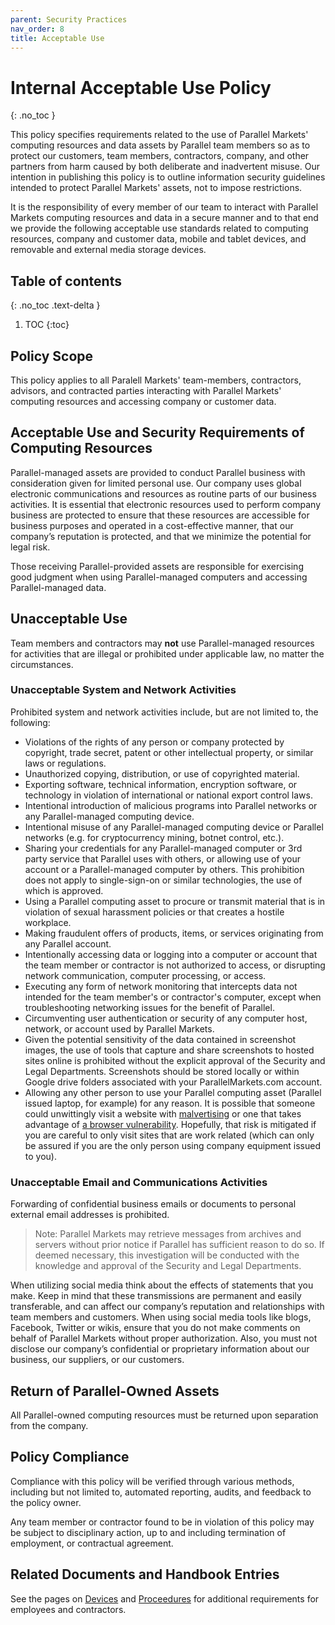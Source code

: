 ```yaml
---
parent: Security Practices
nav_order: 8
title: Acceptable Use
---
```

# Internal Acceptable Use Policy
{: .no_toc }

This policy specifies requirements related to the use of Parallel Markets' computing resources and data assets by Parallel team members so as to protect our customers, team members, contractors, company, and other partners from harm caused by both deliberate and inadvertent misuse. Our intention in publishing this policy is to outline information security guidelines intended to protect Parallel Markets' assets, not to impose restrictions.

It is the responsibility of every member of our team to interact with Parallel Markets computing resources and data in a secure manner and to that end we provide the following acceptable use standards related to computing resources, company and customer data, mobile and tablet devices, and removable and external media storage devices.


## Table of contents
{: .no_toc .text-delta }

1. TOC
{:toc}

## Policy Scope

This policy applies to all Paralell Markets' team-members, contractors, advisors, and contracted parties interacting with Parallel Markets' computing resources and accessing company or customer data.

## Acceptable Use and Security Requirements of Computing Resources

Parallel-managed assets are provided to conduct Parallel business with consideration given for limited personal use. Our company uses global electronic communications and resources as routine parts of our business activities. It is essential that electronic resources used to perform company business are protected to ensure that these resources are accessible for business purposes and operated in a cost-effective manner, that our company’s reputation is protected, and that we minimize the potential for legal risk.

Those receiving Parallel-provided assets are responsible for exercising good judgment when using Parallel-managed computers and accessing Parallel-managed data.

## Unacceptable Use

Team members and contractors may **not** use Parallel-managed resources for activities that are illegal or prohibited under applicable law, no matter the circumstances.

### Unacceptable System and Network Activities

Prohibited system and network activities include, but are not limited to, the following:

- Violations of the rights of any person or company protected by copyright, trade secret, patent or other intellectual property, or similar laws or regulations.
- Unauthorized copying, distribution, or use of copyrighted material.
- Exporting software, technical information, encryption software, or technology in violation of international or national export control laws.
- Intentional introduction of malicious programs into Parallel networks or any Parallel-managed computing device.
- Intentional misuse of any Parallel-managed computing device or Parallel networks (e.g. for cryptocurrency mining, botnet control, etc.).
- Sharing your credentials for any Parallel-managed computer or 3rd party service that Parallel uses with others, or allowing use of your account or a Parallel-managed computer by others. This prohibition does not apply to single-sign-on or similar technologies, the use of which is approved.
- Using a Parallel computing asset to procure or transmit material that is in violation of sexual harassment policies or that creates a hostile workplace.
- Making fraudulent offers of products, items, or services originating from any Parallel account.
- Intentionally accessing data or logging into a computer or account that the team member or contractor is not authorized to access, or disrupting network communication, computer processing, or access.
- Executing any form of network monitoring that intercepts data not intended for the team member's or contractor's computer, except when troubleshooting networking issues for the benefit of Parallel.
- Circumventing user authentication or security of any computer host, network, or account used by Parallel Markets.
- Given the potential sensitivity of the data contained in screenshot images, the use of tools that capture and share screenshots to hosted sites online is prohibited without the explicit approval of the Security and Legal Departments.  Screenshots should be stored locally or within Google drive folders associated with your ParallelMarkets.com account.
- Allowing any other person to use your Parallel computing asset (Parallel issued laptop, for example) for any reason.  It is possible that someone could unwittingly visit a website with [malvertising](https://en.wikipedia.org/wiki/Malvertising) or one that takes advantage of [a browser vulnerability](https://www.zdnet.com/article/google-patches-two-more-chrome-zero-days/).  Hopefully, that risk is mitigated if you are careful to only visit sites that are work related (which can only be assured if you are the only person using company equipment issued to you).

### Unacceptable Email and Communications Activities

Forwarding of confidential business emails or documents to personal external email addresses is prohibited.

> Note: Parallel Markets may retrieve messages from archives and servers without prior notice if Parallel has sufficient reason to do so. If deemed necessary, this investigation will be conducted with the knowledge and approval of the Security and Legal Departments.

When utilizing social media think about the effects of statements that you make. Keep in mind that these transmissions are permanent and easily transferable, and can affect our company’s reputation and relationships with team members and customers. When using social media tools like blogs, Facebook, Twitter or wikis, ensure that you do not make comments on behalf of Parallel Markets without proper authorization. Also, you must not disclose our company’s confidential or proprietary information about our business, our suppliers, or our customers.

## Return of Parallel-Owned Assets

All Parallel-owned computing resources must be returned upon separation from the company.

## Policy Compliance

Compliance with this policy will be verified through various methods, including but not limited to, automated reporting, audits, and feedback to the policy owner.

Any team member or contractor found to be in violation of this policy may be subject to disciplinary action, up to and including termination of employment, or contractual agreement.

## Related Documents and Handbook Entries

See the pages on [Devices](../devices) and [Proceedures](../proceedures) for additional requirements for employees and contractors.